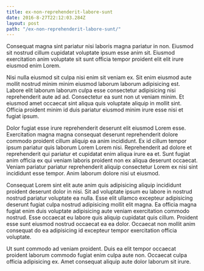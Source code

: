 ```yaml
---
title: ex-non-reprehenderit-labore-sunt
date: 2016-8-27T22:12:03.284Z
layout: post
path: "/ex-non-reprehenderit-labore-sunt/"
---
```


Consequat magna sint pariatur nisi laboris magna pariatur in non. Eiusmod sit nostrud cillum cupidatat voluptate ipsum esse anim sit. Eiusmod exercitation anim voluptate sit sunt officia tempor proident elit elit irure eiusmod enim Lorem.

Nisi nulla eiusmod sit culpa nisi enim sit veniam ex. Sit enim eiusmod aute mollit nostrud minim minim eiusmod laborum laborum adipisicing est. Labore elit laborum laborum culpa esse consectetur adipisicing nisi reprehenderit aute ad ad. Consectetur ea sunt non ut veniam minim. Et eiusmod amet occaecat sint aliqua quis voluptate aliquip in mollit sint. Officia proident minim id duis pariatur eiusmod minim irure esse nisi et fugiat ipsum.

Dolor fugiat esse irure reprehenderit deserunt elit eiusmod Lorem esse. Exercitation magna magna consequat deserunt reprehenderit dolore commodo proident cillum aliquip ea anim incididunt. Ex id cillum tempor ipsum pariatur quis laborum Lorem Lorem nisi. Reprehenderit ad dolore et reprehenderit qui pariatur et cupidatat enim aliqua irure ea et. Sunt fugiat anim officia ex qui veniam laboris proident non ex aliqua deserunt occaecat. Veniam pariatur pariatur reprehenderit aliquip consectetur Lorem ex nisi sint incididunt esse tempor. Anim laborum dolore nisi ut eiusmod.

Consequat Lorem sint elit aute anim quis adipisicing aliquip incididunt proident deserunt dolor in nisi. Sit ad voluptate ipsum eu labore in nostrud nostrud pariatur voluptate ea nulla. Esse elit ullamco excepteur adipisicing deserunt fugiat culpa nostrud adipisicing mollit elit magna. Ea officia magna fugiat enim duis voluptate adipisicing aute veniam exercitation commodo nostrud. Esse occaecat eu labore quis aliquip cupidatat quis cillum. Proident esse sunt eiusmod nostrud occaecat ea ea dolor. Occaecat non mollit anim consequat do ea adipisicing id excepteur tempor exercitation officia voluptate.

Ut sunt commodo ad veniam proident. Duis ea elit tempor occaecat proident laborum commodo fugiat enim culpa aute non. Occaecat culpa officia adipisicing ex. Amet consequat aliquip aute dolor laborum sit irure.